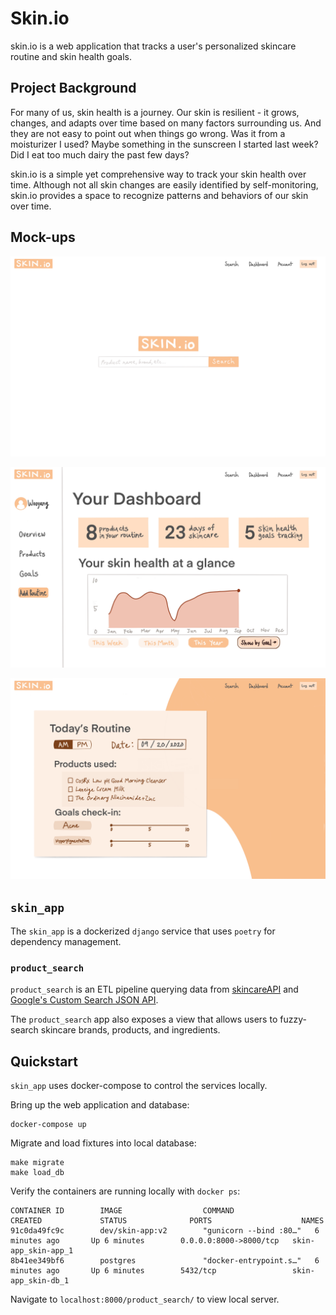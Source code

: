 # Skin.io

skin.io is a web application that tracks a user's personalized skincare routine and skin health goals.

## Project Background

For many of us, skin health is a journey. Our skin is resilient - it grows, changes, and adapts over time based on many factors surrounding us. And they are not easy to point out when things go wrong. Was it from a moisturizer I used? Maybe something in the sunscreen I started last week? Did I eat too much dairy the past few days?

skin.io is a simple yet comprehensive way to track your skin health over time. Although not all skin changes are easily identified by self-monitoring, skin.io provides a space to recognize patterns and behaviors of our skin over time.

## Mock-ups

![Image of product_search](static/product_search.JPG)


![Image of dashboard](static/dashboard.JPG)


![Image of add_routine](static/add_routine.JPG)

## `skin_app`

The `skin_app` is a dockerized `django` service that uses `poetry` for dependency management.

### `product_search`
`product_search` is an ETL pipeline querying data from [skincareAPI](https://github.com/LauraRobertson/skincareAPI) and [Google's Custom Search JSON API](https://developers.google.com/custom-search/v1/overview).

The `product_search` app also exposes a view that allows users to fuzzy-search skincare brands, products, and ingredients.

## Quickstart
`skin_app` uses docker-compose to control the services locally.

Bring up the web application and database:
```
docker-compose up
```

Migrate and load fixtures into local database:
```
make migrate
make load_db
```

Verify the containers are running locally with `docker ps`:
```
CONTAINER ID        IMAGE                  COMMAND                  CREATED             STATUS              PORTS                    NAMES
91c0da49fc9c        dev/skin-app:v2        "gunicorn --bind :80…"   6 minutes ago       Up 6 minutes        0.0.0.0:8000->8000/tcp   skin-app_skin-app_1
8b41ee349bf6        postgres               "docker-entrypoint.s…"   6 minutes ago       Up 6 minutes        5432/tcp                 skin-app_skin-db_1

```
Navigate to `localhost:8000/product_search/` to view local server.
